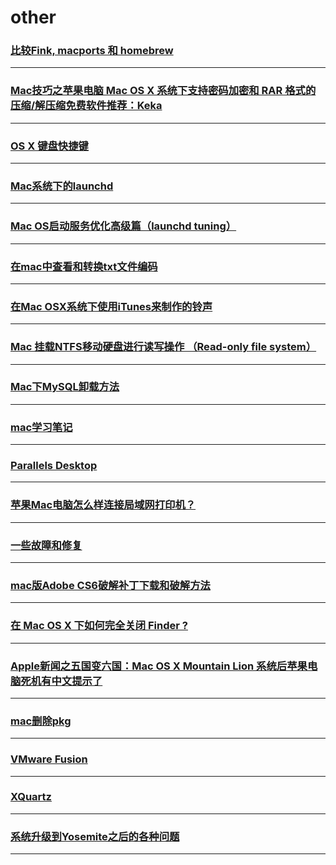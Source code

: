 other
=====

### [比较Fink, macports 和 homebrew](fink-macports-homebrew)

---

### [Mac技巧之苹果电脑 Mac OS X 系统下支持密码加密和 RAR 格式的压缩/解压缩免费软件推荐：Keka](keka)

---

### [OS X 键盘快捷键](keyboard)

---

### [Mac系统下的launchd](launchd)

---

### [Mac OS启动服务优化高级篇（launchd tuning）](launchdTuning)

---

### [在mac中查看和转换txt文件编码](mac-change-txt-encode)

---

### [在Mac OSX系统下使用iTunes来制作的铃声](make-ring)

---

### [Mac 挂载NTFS移动硬盘进行读写操作 （Read-only file system）](mount-ntfs)

---

### [Mac下MySQL卸载方法](mysql-uninstall)

---

### [mac学习笔记](note)

---

### [Parallels Desktop](parallels-desktop)

---

### [苹果Mac电脑怎么样连接局域网打印机？](printer)

---

### [一些故障和修复](problems)

---

### [mac版Adobe CS6破解补丁下载和破解方法](ps6)

---

### [在 Mac OS X 下如何完全关闭 Finder ?](quit-finder)

---

### [Apple新闻之五国变六国：Mac OS X Mountain Lion 系统后苹果电脑死机有中文提示了](system-halted)

---

### [mac删除pkg](uninstall-pkg)

---

### [VMware Fusion](VMware-Fusion)

---

### [XQuartz](XQuartz)

---

### [系统升级到Yosemite之后的各种问题](Yosemite-bug)

---

